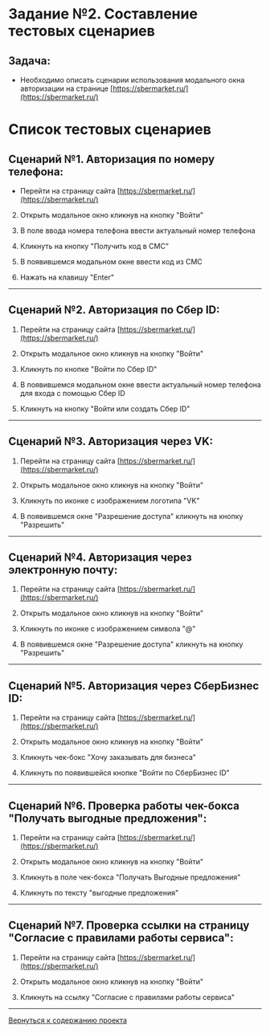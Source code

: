 # Задание №2. Составление тестовых сценариев

## __Задача:__

- Необходимо описать сценарии использования модального окна авторизации на странице [https://sbermarket.ru/](https://sbermarket.ru/)

# Список тестовых сценариев 

## Сценарий №1. Авторизация по номеру телефона:

- Перейти на страницу сайта [https://sbermarket.ru/](https://sbermarket.ru/)

2. Открыть модальное окно кликнув на кнопку "Войти"

3. В поле ввода номера телефона ввести актуальный номер телефона

4. Кликнуть на кнопку "Получить код в СМС"
   
5. В появившемся модальном окне ввести код из СМС
   
6. Нажать на клавишу "Enter"

***

## Сценарий №2. Авторизация по Сбер ID:

1. Перейти на страницу сайта [https://sbermarket.ru/](https://sbermarket.ru/)

2. Открыть модальное окно кликнув на кнопку "Войти"

3. Кликнуть по кнопке "Войти по Сбер ID"
   
4. В появившемся модальном окне ввести актуальный номер телефона для входа с помощью Сбер ID

5. Кликнуть на кнопку "Войти или создать Сбер ID"

***

## Сценарий №3. Авторизация через VK:

1. Перейти на страницу сайта [https://sbermarket.ru/](https://sbermarket.ru/)

2. Открыть модальное окно кликнув на кнопку "Войти"
   
3. Кликнуть по иконке с изображением логотипа "VK"
   
4. В появившемся окне "Разрешение доступа" кликнуть на кнопку "Разрешить"

***

## Сценарий №4. Авторизация через электронную почту:

1. Перейти на страницу сайта [https://sbermarket.ru/](https://sbermarket.ru/)

2. Открыть модальное окно кликнув на кнопку "Войти"
   
3. Кликнуть по иконке с изображением символа "@"
   
4. В появившемся окне "Разрешение доступа" кликнуть на кнопку "Разрешить"

***

## Сценарий №5. Авторизация через СберБизнес  ID:

1. Перейти на страницу сайта [https://sbermarket.ru/](https://sbermarket.ru/)

2. Открыть модальное окно кликнув на кнопку "Войти"
   
3. Кликнуть чек-бокс "Хочу заказывать для бизнеса"
   
4. Кликнуть по появившейся кнопке "Войти по СберБизнес ID"

***

## Сценарий №6. Проверка работы чек-бокса "Получать выгодные предложения":

1. Перейти на страницу сайта [https://sbermarket.ru/](https://sbermarket.ru/)

2. Открыть модальное окно кликнув на кнопку "Войти"
   
3. Кликнуть в поле чек-бокса "Получать Выгодные предложения"
   
4. Кликнуть по тексту "выгодные предложения"

***

## Сценарий №7. Проверка ссылки на страницу "Согласие с правилами работы сервиса":

1. Перейти на страницу сайта [https://sbermarket.ru/](https://sbermarket.ru/)

2. Открыть модальное окно кликнув на кнопку "Войти"
   
3. Кликнуть на ссылку "Согласие с правилами работы сервиса"
   
***
[Вернуться к содержанию проекта](https://github.com/Alexsandr-Konovalov/Project__test-design/blob/main/README.md)
